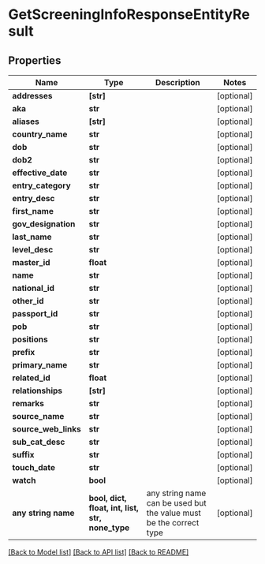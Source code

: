 # GetScreeningInfoResponseEntityResult


## Properties
Name | Type | Description | Notes
------------ | ------------- | ------------- | -------------
**addresses** | **[str]** |  | [optional] 
**aka** | **str** |  | [optional] 
**aliases** | **[str]** |  | [optional] 
**country_name** | **str** |  | [optional] 
**dob** | **str** |  | [optional] 
**dob2** | **str** |  | [optional] 
**effective_date** | **str** |  | [optional] 
**entry_category** | **str** |  | [optional] 
**entry_desc** | **str** |  | [optional] 
**first_name** | **str** |  | [optional] 
**gov_designation** | **str** |  | [optional] 
**last_name** | **str** |  | [optional] 
**level_desc** | **str** |  | [optional] 
**master_id** | **float** |  | [optional] 
**name** | **str** |  | [optional] 
**national_id** | **str** |  | [optional] 
**other_id** | **str** |  | [optional] 
**passport_id** | **str** |  | [optional] 
**pob** | **str** |  | [optional] 
**positions** | **str** |  | [optional] 
**prefix** | **str** |  | [optional] 
**primary_name** | **str** |  | [optional] 
**related_id** | **float** |  | [optional] 
**relationships** | **[str]** |  | [optional] 
**remarks** | **str** |  | [optional] 
**source_name** | **str** |  | [optional] 
**source_web_links** | **str** |  | [optional] 
**sub_cat_desc** | **str** |  | [optional] 
**suffix** | **str** |  | [optional] 
**touch_date** | **str** |  | [optional] 
**watch** | **bool** |  | [optional] 
**any string name** | **bool, dict, float, int, list, str, none_type** | any string name can be used but the value must be the correct type | [optional]

[[Back to Model list]](../README.md#documentation-for-models) [[Back to API list]](../README.md#documentation-for-api-endpoints) [[Back to README]](../README.md)


